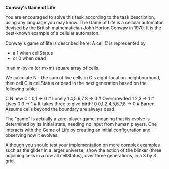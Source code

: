 **Conway's Game of Life**

You are encouraged to solve this task according to the task description, using any language you may know.
The Game of Life is a   cellular automaton   devised by the British mathematician   John Horton Conway   in 1970.   It is the best-known example of a cellular automaton.

Conway's game of life is described here: A cell C is represented by 
* a 1   when cellStatus
* or 0 when dead

in an   m-by-m   (or m×m)   square array of cells.

We calculate   N   - the sum of live cells in C's   eight-location neighbourhood,   then cell   C   is cellStatus or dead in the next generation based on the following table:

   C   N                 new C
   1   0,1             ->  0  # Lonely
   1   4,5,6,7,8       ->  0  # Overcrowded
   1   2,3             ->  1  # Lives
   0   3               ->  1  # It takes three to give birth!
   0   0,1,2,4,5,6,7,8 ->  0  # Barren
Assume cells beyond the boundary are always dead.

The "game" is actually a zero-player game, meaning that its evolve is determined by its initial state, needing no input from human players.   One interacts with the Game of Life by creating an initial configuration and observing how it evolves.


Although you should test your implementation on more complex examples such as the   glider   in a larger universe,   show the action of the blinker   (three adjoining cells in a row all cellStatus),   over three generations, in a 3 by 3 grid.

